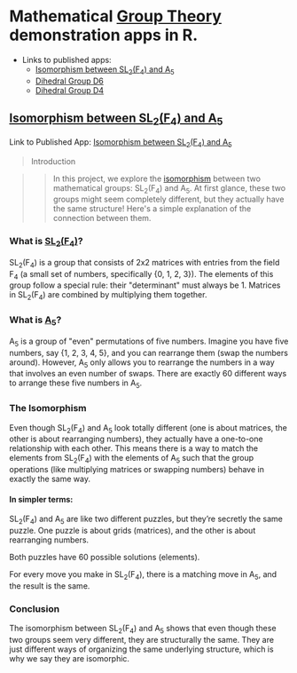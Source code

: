 # Mathematical [Group Theory](https://en.wikipedia.org/wiki/Group_theory#:~:text=In%20mathematics%20and%20abstract%20algebra,with%20additional%20operations%20and%20axioms.) demonstration apps in R.  

* Links to published apps:
    * [Isomorphism between SL<sub>2</sub>(F<sub>4</sub>) and A<sub>5</sub>](https://alipiyarali.shinyapps.io/IsoF4/)
    * [Dihedral Group D6](https://alipiyarali.shinyapps.io/GroupD6Enhanced/)
    * [Dihedral Group D4](https://alipiyarali.shinyapps.io/GroupD4/)
    
    
## <ins>Isomorphism between SL<sub>2</sub>(F<sub>4</sub>) and A<sub>5</sub></ins>

Link to Published App: [Isomorphism between SL<sub>2</sub>(F<sub>4</sub>) and A<sub>5</sub>](https://alipiyarali.shinyapps.io/IsoF4/)

> Introduction

>> In this project, we explore the [isomorphism](https://en.wikipedia.org/wiki/Group_isomorphism) between two mathematical groups: SL<sub>2</sub>(F<sub>4</sub>) and A<sub>5</sub>. At first glance, these two groups might seem completely different, but they actually have the same structure! Here's a simple explanation of the connection between them.

### What is [SL<sub>2</sub>](https://en.wikipedia.org/wiki/SL2(R))[(F<sub>4</sub>)](https://en.wikipedia.org/wiki/F4_(mathematics))?

SL<sub>2</sub>(F<sub>4</sub>) is a group that consists of 2x2 matrices with entries from the field F<sub>4</sub> (a small set of numbers, specifically {0, 1, 2, 3}). The elements of this group follow a special rule: their "determinant" must always be 1. Matrices in SL<sub>2</sub>(F<sub>4</sub>) are combined by multiplying them together.

### What is [A<sub>5</sub>](https://groupprops.subwiki.org/wiki/Alternating_group:A5)?
A<sub>5</sub> is a group of "even" permutations of five numbers. Imagine you have five numbers, say {1, 2, 3, 4, 5}, and you can rearrange them (swap the numbers around). However, A<sub>5</sub> only allows you to rearrange the numbers in a way that involves an even number of swaps. There are exactly 60 different ways to arrange these five numbers in A<sub>5</sub>.

### The Isomorphism

Even though SL<sub>2</sub>(F<sub>4</sub>) and A<sub>5</sub> look totally different (one is about matrices, the other is about rearranging numbers), they actually have a one-to-one relationship with each other. This means there is a way to match the elements from SL<sub>2</sub>(F<sub>4</sub>) with the elements of A<sub>5</sub> such that the group operations (like multiplying matrices or swapping numbers) behave in exactly the same way.

#### In simpler terms:

SL<sub>2</sub>(F<sub>4</sub>) and A<sub>5</sub> are like two different puzzles, but they’re secretly the same puzzle. One puzzle is about grids (matrices), and the other is about rearranging numbers.

Both puzzles have 60 possible solutions (elements).

For every move you make in SL<sub>2</sub>(F<sub>4</sub>), there is a matching move in A<sub>5</sub>, and the result is the same.

### Conclusion

The isomorphism between SL<sub>2</sub>(F<sub>4</sub>) and A<sub>5</sub> shows that even though these two groups seem very different, they are structurally the same. They are just different ways of organizing the same underlying structure, which is why we say they are isomorphic.
